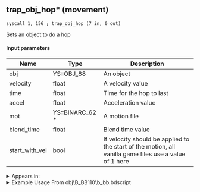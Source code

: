 ## trap_obj_hop* (movement)

`syscall 1, 156 ; trap_obj_hop (7 in, 0 out)`

Sets an object to do a hop

#### Input parameters
| Name | Type | Description
|------|------|------------
| obj   | YS::OBJ_88   | An object
| velocity   | float   | A velocity value
| time   | float   | Time for the hop to last
| accel   | float   | Acceleration value
| mot   | YS::BINARC_62 *   | A motion file
| blend_time   | float   | Blend time value
| start_with_vel   | bool   | If velocity should be applied to the start of the motion, all vanilla game files use a value of 1 here




<details>
	<summary>Appears in:</summary>
| filename | Entity (obj)
|----------|-------------
| obj\B_BB110\b_bb.bdscript       | ((B) Dark Thorn)          
| obj\B_EX160\b_ex.bdscript       | ((B) Saïx)          
| obj\B_EX160_LV99\b_ex.bdscript       | ((B99) Saïx (Limit Cut))          
| obj\B_EX390\b_ex.bdscript       | ((B) Hooded Roxas)          
| obj\B_EX420\b_ex.bdscript       | ((B) Lingering Will)          
| obj\B_LK100\b_lk.bdscript       | ((B) Shenzi)          
| obj\B_LK100_00\b_lk.bdscript       | ((B) Shenzi)          
| obj\B_LK100_10\b_lk.bdscript       | ((B) Banzai)          
| obj\B_LK100_20\b_lk.bdscript       | ((B) Ed)          
| obj\B_MU100\b_mu.bdscript       | ((B) Shan-Yu)          
| obj\F_TT110\f_tt.bdscript       | ((F) Dog’s sack (TT))          
| obj\F_WI400\f_wi.bdscript       | ((F) Box (Pete throws) (WI))          
| obj\M_EX200\m_ex.bdscript       | ((M) Wight Knight)          
| obj\M_EX200_NM\m_ex.bdscript       | ((M) Wight Knight (NM))          
| obj\N_CM000_BTL\n_cm.bdscript       | ((N) Marluxia (BTL) (CM))          
| obj\N_CM020_BTL\n_cm.bdscript       | ((N) Lexaeus (BTL) (CM))          
| obj\N_HB630\n_hb.bdscript       | ((N) Sephiroth (HB))          
| obj\P_HE000\p_he.bdscript       | ((P) Auron)          
| obj\P_MU000\p_mu.bdscript       | ((P) Mulan)          

</details>

<details>
	<summary>Example Usage From obj\B_BB110\b_bb.bdscript</summary>
```plaintext
L5368:
 popToSp 0
 pushFromFSp 0
 gosub 12, L3601
 pushFromPSp 16
 pushFromFSp 0
 syscall 1, 201 ; trap_obj_dir (1 in, 1 out)
 memcpyToSp 16, 32
 pushFromPSp 32
 fetchValue 0
 pushImmf 700
 pushFromFSp 0
 syscall 1, 201 ; trap_obj_dir (1 in, 1 out)
 memcpyToSp 16, 48
 pushFromPSp 48
 fetchValue 8
 pushImmf 26
 gosub 20, L934
 pushFromFSp 0
 pushFromPSp 16
 pushImmf 24
 pushImmf 0.98
 pushImm 3
 pushFromFSp 0
 fetchValue 36
 pushImm 1
 syscall 1, 156 ; trap_obj_hop (7 in, 0 out)
```
</details>

